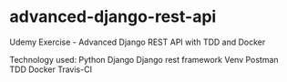 # advanced-django-rest-api

Udemy Exercise - Advanced Django REST API with TDD and Docker

Technology used:
Python 
Django 
Django rest framework 
Venv
Postman
TDD
Docker
Travis-CI
